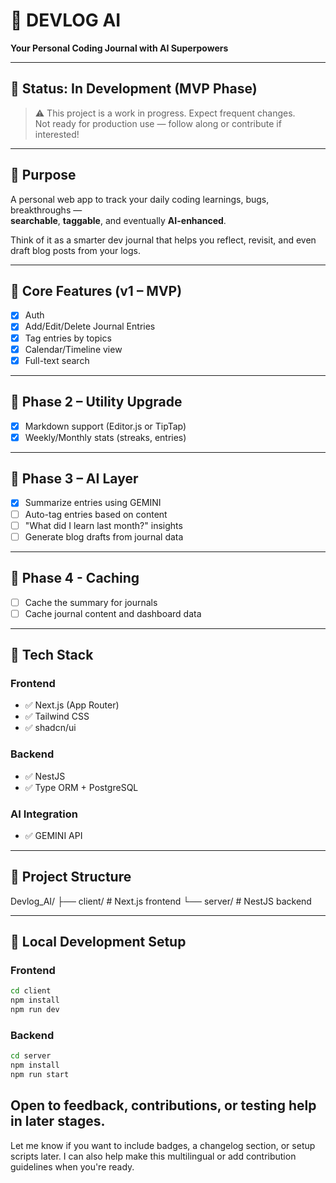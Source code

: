 # 🧠 DEVLOG AI

**Your Personal Coding Journal with AI Superpowers**

---

## 🚧 Status: In Development (MVP Phase)

> ⚠️ This project is a work in progress. Expect frequent changes.  
> Not ready for production use — follow along or contribute if interested!

---

## 🎯 Purpose

A personal web app to track your daily coding learnings, bugs, breakthroughs —  
**searchable**, **taggable**, and eventually **AI-enhanced**.

Think of it as a smarter dev journal that helps you reflect, revisit, and even draft blog posts from your logs.

---

## 🔧 Core Features (v1 – MVP)

- [x] Auth
- [x] Add/Edit/Delete Journal Entries
- [x] Tag entries by topics
- [x] Calendar/Timeline view
- [x] Full-text search

---

## 🚀 Phase 2 – Utility Upgrade

- [x] Markdown support (Editor.js or TipTap)
- [x] Weekly/Monthly stats (streaks, entries)

---

## 🧠 Phase 3 – AI Layer

- [x] Summarize entries using GEMINI
- [ ] Auto-tag entries based on content
- [ ] "What did I learn last month?" insights
- [ ] Generate blog drafts from journal data

---

## 🫙 Phase 4 - Caching

- [ ] Cache the summary for journals
- [ ] Cache journal content and dashboard data

---

## 🧱 Tech Stack

### Frontend
- ✅ Next.js (App Router)
- ✅ Tailwind CSS
- ✅ shadcn/ui

### Backend
- ✅ NestJS
- ✅ Type ORM + PostgreSQL

### AI Integration
- ✅ GEMINI API

---

## 📁 Project Structure

Devlog_AI/
├── client/ # Next.js frontend
└── server/ # NestJS backend

---

## 🧪 Local Development Setup

### Frontend
```bash
cd client
npm install
npm run dev
```

### Backend
```bash
cd server
npm install
npm run start
```

Open to feedback, contributions, or testing help in later stages.
---
Let me know if you want to include badges, a changelog section, or setup scripts later. I can also help make this multilingual or add contribution guidelines when you're ready.
